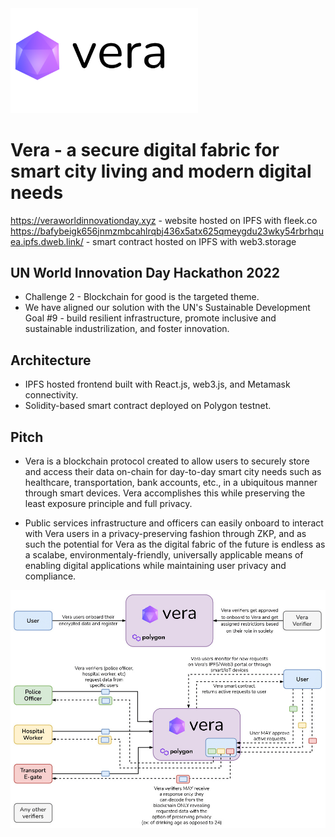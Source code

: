 <img src="https://github.com/gradytucker/Vera/blob/main/src/assets/images/vera.png" width="300" >

# Vera - a secure digital fabric for smart city living and modern digital needs

https://veraworldinnovationday.xyz  - website hosted on IPFS with fleek.co
https://bafybeigk656jnmzmbcahlrqbj436x5atx625qmeygdu23wky54rbrhquea.ipfs.dweb.link/  - smart contract hosted on IPFS with web3.storage

## UN World Innovation Day Hackathon 2022
- Challenge 2 - Blockchain for good is the targeted theme.
- We have aligned our solution with the UN's Sustainable Development Goal #9 - build resilient infrastructure, promote inclusive and sustainable industrilization, and foster innovation.

## Architecture
- IPFS hosted frontend built with React.js, web3.js, and Metamask connectivity.
- Solidity-based smart contract deployed on Polygon testnet.

## Pitch
- Vera is a blockchain protocol created to allow users to securely store and access their data on-chain for day-to-day smart city needs such as healthcare, transportation, bank accounts, etc., in a ubiquitous manner through smart devices. Vera accomplishes this while preserving the least exposure principle and full privacy.

- Public services infrastructure and officers can easily onboard to interact with Vera users in a privacy-preserving fashion through ZKP, and as such the potential for Vera as the digital fabric of the future is endless as a scalabe, environmentaly-friendly, universally applicable means of enabling digital applications while maintaining user privacy and compliance.

<p align="center">
  <img src="https://github.com/gradytucker/Vera/blob/main/Vera%20Architecture.png" />
</p>
